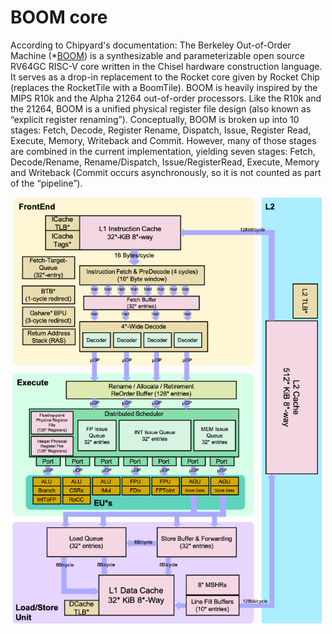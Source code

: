 # BOOM core

According to Chipyard's documentation:
The Berkeley Out-of-Order Machine (*[BOOM](https://chipyard.readthedocs.io/en/stable/Generators/BOOM.html)) is a synthesizable and parameterizable open source RV64GC RISC-V core written in the Chisel hardware construction language. It serves as a drop-in replacement to the Rocket core given by Rocket Chip (replaces the RocketTile with a BoomTile). BOOM is heavily inspired by the MIPS R10k and the Alpha 21264 out-of-order processors. Like the R10k and the 21264, BOOM is a unified physical register file design (also known as “explicit register renaming”). Conceptually, BOOM is broken up into 10 stages: Fetch, Decode, Register Rename, Dispatch, Issue, Register Read, Execute, Memory, Writeback and Commit. However, many of those stages are combined in the current implementation, yielding seven stages: Fetch, Decode/Rename, Rename/Dispatch, Issue/RegisterRead, Execute, Memory and Writeback (Commit occurs asynchronously, so it is not counted as part of the “pipeline”).

<p align='center'>
<img src="./screenshots/BoomCore.png" alt="rocket chip" width="500"/>
</p>
